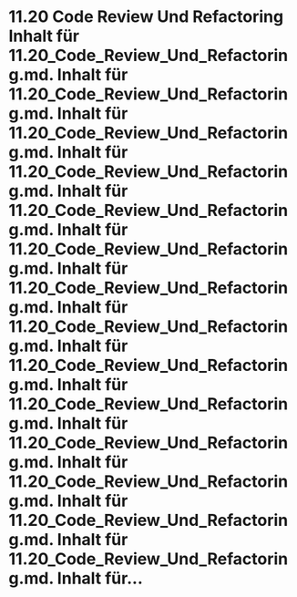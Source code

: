 # 11.20 Code Review Und Refactoring Inhalt für 11.20_Code_Review_Und_Refactoring.md. Inhalt für 11.20_Code_Review_Und_Refactoring.md. Inhalt für 11.20_Code_Review_Und_Refactoring.md. Inhalt für 11.20_Code_Review_Und_Refactoring.md. Inhalt für 11.20_Code_Review_Und_Refactoring.md. Inhalt für 11.20_Code_Review_Und_Refactoring.md. Inhalt für 11.20_Code_Review_Und_Refactoring.md. Inhalt für 11.20_Code_Review_Und_Refactoring.md. Inhalt für 11.20_Code_Review_Und_Refactoring.md. Inhalt für 11.20_Code_Review_Und_Refactoring.md. Inhalt für 11.20_Code_Review_Und_Refactoring.md. Inhalt für 11.20_Code_Review_Und_Refactoring.md. Inhalt für 11.20_Code_Review_Und_Refactoring.md. Inhalt für 11.20_Code_Review_Und_Refactoring.md. Inhalt für...